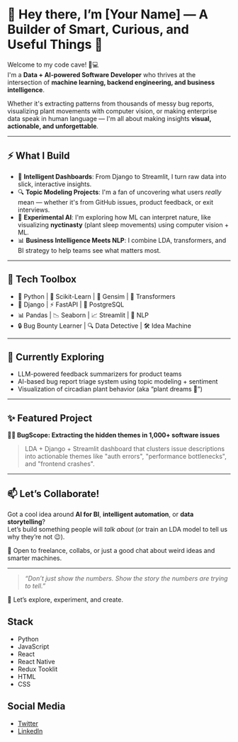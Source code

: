 # 👋 Hey there, I’m [Your Name] — A Builder of Smart, Curious, and Useful Things 🚀

Welcome to my code cave! 🧠💻  
I'm a **Data + AI-powered Software Developer** who thrives at the intersection of **machine learning, backend engineering, and business intelligence**.  

Whether it's extracting patterns from thousands of messy bug reports, visualizing plant movements with computer vision, or making enterprise data speak in human language — I'm all about making insights **visual, actionable, and unforgettable**.

---

## ⚡️ What I Build
- 🧠 **Intelligent Dashboards**: From Django to Streamlit, I turn raw data into slick, interactive insights.
- 🔍 **Topic Modeling Projects**: I'm a fan of uncovering what users *really* mean — whether it's from GitHub issues, product feedback, or exit interviews.
- 🌿 **Experimental AI**: I'm exploring how ML can interpret nature, like visualizing **nyctinasty** (plant sleep movements) using computer vision + ML.
- 📊 **Business Intelligence Meets NLP**: I combine LDA, transformers, and BI strategy to help teams see what matters most.

---

## 🔧 Tech Toolbox
- 🐍 Python | 🧪 Scikit-Learn | 🧠 Gensim | 🤖 Transformers  
- 🧱 Django | ⚡ FastAPI | 🧬 PostgreSQL  
- 📊 Pandas | 📉 Seaborn | 📈 Streamlit | 🧼 NLP  
- 🔒 Bug Bounty Learner | 🔍 Data Detective | 🛠 Idea Machine

---

## 🌱 Currently Exploring
- LLM-powered feedback summarizers for product teams  
- AI-based bug report triage system using topic modeling + sentiment  
- Visualization of circadian plant behavior (aka “plant dreams 🌙”)

---

## ✨ Featured Project
**🕵️‍♂️ BugScope: Extracting the hidden themes in 1,000+ software issues**  
> LDA + Django + Streamlit dashboard that clusters issue descriptions into actionable themes like "auth errors", "performance bottlenecks", and "frontend crashes".

---

## 📫 Let’s Collaborate!
Got a cool idea around **AI for BI**, **intelligent automation**, or **data storytelling**?  
Let’s build something people will *talk about* (or train an LDA model to tell us why they’re not 😉).  

📍 Open to freelance, collabs, or just a good chat about weird ideas and smarter machines.

---

> _“Don’t just show the numbers. Show the story the numbers are trying to tell.”_

🧪 Let’s explore, experiment, and create.



## Stack
- Python
- JavaScript
- React
- React Native
- Redux Tooklit
- HTML
- CSS
 
 ## Social Media
 - [Twitter](https://twitter.com/nalakwenda)
 - [LinkedIn](https://www.linkedin.com/in/enala-kwenda-8b4022127/)


<!---
nalakwenda/nalakwenda is a ✨ special ✨ repository because its `README.md` (this file) appears on your GitHub profile.
You can click the Preview link to take a look at your changes.
--->
